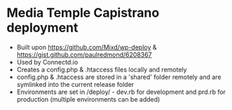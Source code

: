 Media Temple Capistrano deployment
=============

- Built upon https://github.com/Mixd/wp-deploy & https://gist.github.com/paulredmond/6208367
- Used by Connectd.io
- Creates a config.php & .htaccess files locally and remotely
- config.php & .htaccess are stored in a 'shared' folder remotely and are symlinked into the current release folder
- Environments are set in /deploy/ - dev.rb for development and prd.rb for production (multiple environments can be added)

